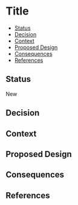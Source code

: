 # Title

<!--ts-->

- [Status](#status)
- [Decision](#decision)
- [Context](#context)
- [Proposed Design](#proposed-design)
- [Consequences](#consequences)
- [References](#references)

<!--te-->

## Status

<!-- Requirement Review, Design, Design Approved, Backlog Prioritized, Completed -->
New

## Decision

<!-- Requirements approval board will update this section with justification for approval or rejection -->

## Context  

<!-- Please provide context to the requirement. -->

## Proposed Design 

<!-- Please provide a high level design of the proposed requirement. -->

## Consequences

<!-- Please provide a description of what consequences this requirement will have on the project. This includes breaking and non-breaking changes to all microservices -->

## References

<!-- [link](requirements-review-process.md) - useful links for the design -->